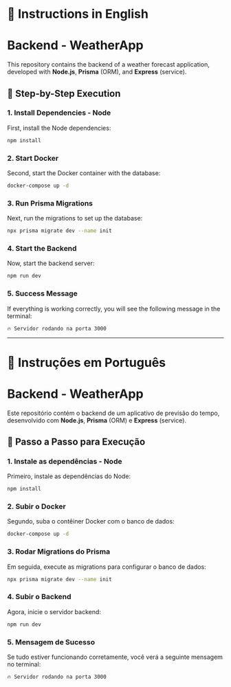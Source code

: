 
# 📌 Instructions in English

# Backend - WeatherApp

This repository contains the backend of a weather forecast application, developed with **Node.js**, **Prisma** (ORM), and **Express** (service).

## 🚀 Step-by-Step Execution

### 1. Install Dependencies - Node
First, install the Node dependencies:
```bash
npm install
```

### 2. Start Docker
Second, start the Docker container with the database:
```bash
docker-compose up -d
```

### 3. Run Prisma Migrations
Next, run the migrations to set up the database:
```bash
npx prisma migrate dev --name init
```

### 4. Start the Backend
Now, start the backend server:
```bash
npm run dev
```

### 5. Success Message
If everything is working correctly, you will see the following message in the terminal:
```bash
🔥 Servidor rodando na porta 3000
```
***
# 📌 Instruções em Português

# Backend - WeatherApp

Este repositório contém o backend de um aplicativo de previsão do tempo, desenvolvido com **Node.js**, **Prisma** (ORM) e **Express** (service).

## 🚀 Passo a Passo para Execução

### 1. Instale as dependências - Node
Primeiro, instale as dependências do Node:
```bash
npm install
```

### 2. Subir o Docker
Segundo, suba o contêiner Docker com o banco de dados:
```bash
docker-compose up -d
```

### 3. Rodar Migrations do Prisma
Em seguida, execute as migrations para configurar o banco de dados:
```bash
npx prisma migrate dev --name init
```

### 4. Subir o Backend
Agora, inicie o servidor backend:
```bash
npm run dev
```

### 5. Mensagem de Sucesso
Se tudo estiver funcionando corretamente, você verá a seguinte mensagem no terminal:
```bash
🔥 Servidor rodando na porta 3000
```
